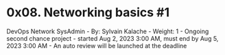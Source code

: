 # 0x08. Networking basics #1
DevOps Network SysAdmin
    - By: Sylvain Kalache
    - Weight: 1
    - Ongoing second chance project - started Aug 2, 2023 3:00 AM, must end by Aug 5, 2023 3:00 AM
    - An auto review will be launched at the deadline
